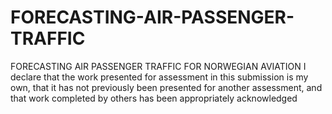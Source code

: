# FORECASTING-AIR-PASSENGER-TRAFFIC
FORECASTING AIR PASSENGER TRAFFIC FOR NORWEGIAN AVIATION 
I declare that the work presented for assessment in this submission is my own, that it has not previously been
presented for another assessment, and that work completed by others has been appropriately acknowledged
